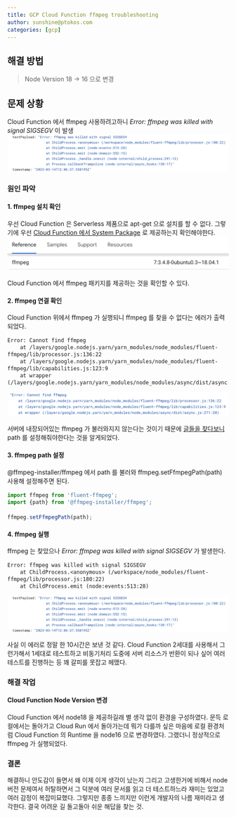 ```yaml
---
title: GCP Cloud Function ffmpeg troubleshooting
author: sunshine@ptokos.com
categories: [gcp]
---
```


## 해결 방법
>  Node Version 18 -> 16 으로 변경

## 문제 상황
Cloud Function 에서 ffmpeg 사용하려고하니 _Error: ffmpeg was killed with signal SIGSEGV_ 이 발생
![1.png](/assets/img/gcp/Cloud-Function-ffmpeg-troubleshooting/1.png)

### 원인 파악

#### 1. ffmpeg 설치 확인
우선 Cloud Function 은 Serverless 제품으로 apt-get 으로 설치를 할 수 없다.
그렇기에 우선 [Cloud Function 에서 System Package](https://cloud.google.com/functions/docs/reference/system-packages) 로 제공하는지 확인해야한다.
![2.png](/assets/img/gcp/Cloud-Function-ffmpeg-troubleshooting/2.png)

Cloud Function 에서 ffmpeg 패키지를 제공하는 것을 확인할 수 있다.

#### 2. ffmpeg 연결 확인
Cloud Function 위에서 ffmpeg 가 실행되니 ffmpeg 를 찾을 수 없다는 에러가 출력되었다.
```
Error: Cannot find ffmpeg
    at /layers/google.nodejs.yarn/yarn_modules/node_modules/fluent-ffmpeg/lib/processor.js:136:22
    at /layers/google.nodejs.yarn/yarn_modules/node_modules/fluent-ffmpeg/lib/capabilities.js:123:9
    at wrapper (/layers/google.nodejs.yarn/yarn_modules/node_modules/async/dist/async.js:271:20)
```
![3.png](/assets/img/gcp/Cloud-Function-ffmpeg-troubleshooting/3.png)

서버에 내장되어있는 ffmpeg 가 불러와지지 않는다는 것이기 때문에 [글들을 찾다보니](https://stackoverflow.com/questions/62652721/nodejs-fluent-ffmpeg-cannot-find-ffmpeg-for-firebase-cloud-functions) path 를 설정해줘야한다는 것을 알게되었다.
 
#### 3. ffmpeg path 설정
@ffmpeg-installer/ffmpeg 에서 path 를 불러와 ffmpeg.setFfmpegPath(path) 사용해 설정해주면 된다.

```typescript
import ffmpeg from 'fluent-ffmpeg';
import {path} from '@ffmpeg-installer/ffmpeg';

ffmpeg.setFfmpegPath(path);
```

#### 4. ffmpeg 실행
ffmpeg 는 찾았으나 _Error: ffmpeg was killed with signal SIGSEGV_ 가 발생한다.
```
Error: ffmpeg was killed with signal SIGSEGV
    at ChildProcess.<anonymous> (/workspace/node_modules/fluent-ffmpeg/lib/processor.js:180:22)
    at ChildProcess.emit (node:events:513:28)
```
![1.png](/assets/img/gcp/Cloud-Function-ffmpeg-troubleshooting/1.png)

사실 이 에러로 정말 한 10시간은 보낸 것 같다. 
Cloud Function 2세대를 사용해서 그런가해서 1세대로 테스트하고 비동기처리 도중에 서버 리소스가 반환이 되나 싶어 여러 테스트를 진행하는 등 꽤 갈피를 못잡고 헤맸다.

### 해결 작업
#### Cloud Function Node Version 변경
Cloud Function 에서 node18 을 제공하길래 별 생각 없이 환경을 구성하였다.
문득 로컬에서는 돌아가고 Cloud Run 에서 돌아가는데 뭐가 다를까 싶은 마음에 로컬 환경처럼 Cloud Function 의 Runtime 을 node16 으로 변경하였다.
그랬더니 정상적으로 ffmpeg 가 실행되었다.

### 결론
해결하니 안도감이 들면서 왜 이제 이게 생각이 났는지 그리고 고생한거에 비해서 node 버전 문제여서 허탈하면서 그 덕분에 여러 문서를 읽고 더 테스트하느라 재미는 있었고 여러 감정이 복잡미묘했다.
그렇지만 종종 느끼지만 이런게 개발자의 나름 재미라고 생각한다. 결국 어려운 길 돌고돌아 쉬운 해답을 찾는 것.
